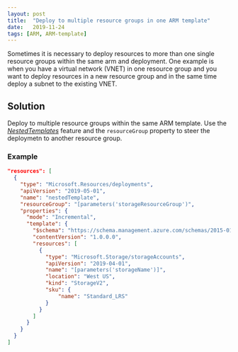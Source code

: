 ```yaml
---
layout: post
title:  "Deploy to multiple resource groups in one ARM template"
date:   2019-11-24 
tags: [ARM, ARM-template]
---
```

Sometimes it is necessary to deploy resources to more than one single resource groups within the same arm and deployment. One example is when you have a virtual network (VNET) in one resource group and you want to deploy resources in a new resource group and in the same time deploy a subnet to the existing VNET. 

## Solution
Deploy to multiple resource groups within the same ARM template. Use the [_NestedTemplates_](https://docs.microsoft.com/en-us/azure/azure-resource-manager/resource-group-linked-templates#nested-template) feature and the `resourceGroup` property to steer the deploymetn to another resource group. 

### Example
```json
"resources": [
  {
    "type": "Microsoft.Resources/deployments",
    "apiVersion": "2019-05-01",
    "name": "nestedTemplate",
    "resourceGroup": "[parameters('storageResourceGroup')",
    "properties": {
      "mode": "Incremental",
      "template": {
        "$schema": "https://schema.management.azure.com/schemas/2015-01-01/deploymentTemplate.json#",
        "contentVersion": "1.0.0.0",
        "resources": [
          {
            "type": "Microsoft.Storage/storageAccounts",
            "apiVersion": "2019-04-01",
            "name": "[parameters('storageName')]",
            "location": "West US",
            "kind": "StorageV2",
            "sku": {
                "name": "Standard_LRS"
            }
          }
        ]
      }
    }
  }
]

```
<!---
[Full example ARM template](/link-to-raw-arm)
-->